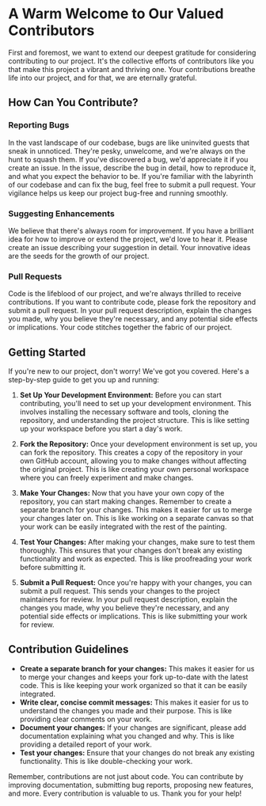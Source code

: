 # A Warm Welcome to Our Valued Contributors

First and foremost, we want to extend our deepest gratitude for considering contributing to our project. It's the collective efforts of contributors like you that make this project a vibrant and thriving one. Your contributions breathe life into our project, and for that, we are eternally grateful.

## How Can You Contribute?

### Reporting Bugs

In the vast landscape of our codebase, bugs are like uninvited guests that sneak in unnoticed. They're pesky, unwelcome, and we're always on the hunt to squash them. If you've discovered a bug, we'd appreciate it if you create an issue. In the issue, describe the bug in detail, how to reproduce it, and what you expect the behavior to be. If you're familiar with the labyrinth of our codebase and can fix the bug, feel free to submit a pull request. Your vigilance helps us keep our project bug-free and running smoothly.

### Suggesting Enhancements

We believe that there's always room for improvement. If you have a brilliant idea for how to improve or extend the project, we'd love to hear it. Please create an issue describing your suggestion in detail. Your innovative ideas are the seeds for the growth of our project.

### Pull Requests

Code is the lifeblood of our project, and we're always thrilled to receive contributions. If you want to contribute code, please fork the repository and submit a pull request. In your pull request description, explain the changes you made, why you believe they're necessary, and any potential side effects or implications. Your code stitches together the fabric of our project.

## Getting Started

If you're new to our project, don't worry! We've got you covered. Here's a step-by-step guide to get you up and running:

1. **Set Up Your Development Environment:** Before you can start contributing, you'll need to set up your development environment. This involves installing the necessary software and tools, cloning the repository, and understanding the project structure. This is like setting up your workspace before you start a day's work.

2. **Fork the Repository:** Once your development environment is set up, you can fork the repository. This creates a copy of the repository in your own GitHub account, allowing you to make changes without affecting the original project. This is like creating your own personal workspace where you can freely experiment and make changes.

3. **Make Your Changes:** Now that you have your own copy of the repository, you can start making changes. Remember to create a separate branch for your changes. This makes it easier for us to merge your changes later on. This is like working on a separate canvas so that your work can be easily integrated with the rest of the painting.

4. **Test Your Changes:** After making your changes, make sure to test them thoroughly. This ensures that your changes don't break any existing functionality and work as expected. This is like proofreading your work before submitting it.

5. **Submit a Pull Request:** Once you're happy with your changes, you can submit a pull request. This sends your changes to the project maintainers for review. In your pull request description, explain the changes you made, why you believe they're necessary, and any potential side effects or implications. This is like submitting your work for review.

## Contribution Guidelines

- **Create a separate branch for your changes:** This makes it easier for us to merge your changes and keeps your fork up-to-date with the latest code. This is like keeping your work organized so that it can be easily integrated.
- **Write clear, concise commit messages:** This makes it easier for us to understand the changes you made and their purpose. This is like providing clear comments on your work.
- **Document your changes:** If your changes are significant, please add documentation explaining what you changed and why. This is like providing a detailed report of your work.
- **Test your changes:** Ensure that your changes do not break any existing functionality. This is like double-checking your work.  

Remember, contributions are not just about code. You can contribute by improving documentation, submitting bug reports, proposing new features, and more. Every contribution is valuable to us. Thank you for your help!

